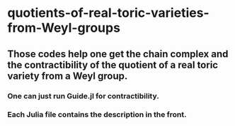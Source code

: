 # quotients-of-real-toric-varieties-from-Weyl-groups

## Those codes help one get the chain complex and the contractibility of the quotient of a real toric variety from a Weyl group.

### One can just run Guide.jl for contractibility.

### Each Julia file contains the description in the front. 
